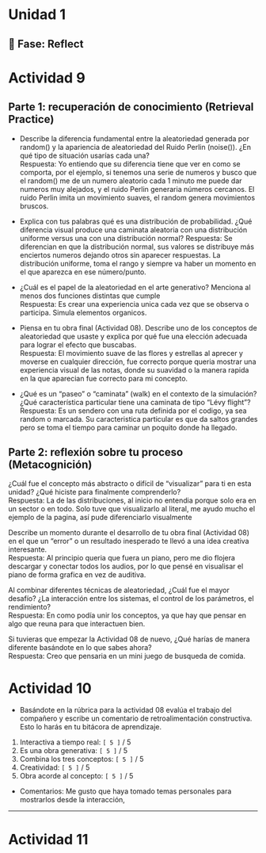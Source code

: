 # Unidad 1

## 🤔 Fase: Reflect

# Actividad 9

## Parte 1: recuperación de conocimiento (Retrieval Practice)

- Describe la diferencia fundamental entre la aleatoriedad generada por random() y la apariencia de aleatoriedad del Ruido Perlin (noise()). ¿En qué tipo de situación usarías cada una?  
Respuesta: Yo entiendo que su diferencia tiene que ver en como se comporta, por el ejemplo, si tenemos una serie de numeros y busco que el random() me de un numero aleatorio cada 1 minuto me puede dar numeros muy alejados, y el ruido Perlin generaria números cercanos. El ruido Perlin imita un movimiento suaves, el random genera movimientos bruscos.

- Explica con tus palabras qué es una distribución de probabilidad. ¿Qué diferencia visual produce una caminata aleatoria con una distribución uniforme versus una con una distribución normal?
Respuesta: Se diferencian en que la distribución normal, sus valores se distribuye más enciertos numeros dejando otros sin aparecer respuestas. La distribución uniforme, toma el rango y siempre va haber un momento en el que aparezca en ese número/punto.

- ¿Cuál es el papel de la aleatoriedad en el arte generativo? Menciona al menos dos funciones distintas que cumple  
Respuesta: Es crear una experiencia unica cada vez que se observa o participa. Simula elementos organicos.

- Piensa en tu obra final (Actividad 08). Describe uno de los conceptos de aleatoriedad que usaste y explica por qué fue una elección adecuada para lograr el efecto que buscabas.  
Respuesta: El movimiento suave de las flores y estrellas al aprecer y moverse en cualquier dirección, fue correcto porque queria mostrar una experiencia visual de las notas, donde su suavidad o la manera rapida en la que aparecian fue correcto para mi concepto.

- ¿Qué es un “paseo” o “caminata” (walk) en el contexto de la simulación? ¿Qué característica particular tiene una caminata de tipo “Lévy flight”?  
Respuesta: Es un sendero con una ruta definida por el codigo, ya sea random o marcada. Su caracteristica particular es que da saltos grandes pero se toma el tiempo para caminar un poquito donde ha llegado.

## Parte 2: reflexión sobre tu proceso (Metacognición)

¿Cuál fue el concepto más abstracto o difícil de “visualizar” para ti en esta unidad? ¿Qué hiciste para finalmente comprenderlo?  
Respuesta: La de las distribuciones, al inicio no entendia porque solo era en un sector o en todo. Solo tuve que visualizarlo al literal, me ayudo mucho el ejemplo de la pagina, así pude diferenciarlo visualmente

Describe un momento durante el desarrollo de tu obra final (Actividad 08) en el que un “error” o un resultado inesperado te llevó a una idea creativa interesante.  
Respuesta: Al principio queria que fuera un piano, pero me dio flojera descargar y conectar todos los audios, por lo que pensé en visualisar el piano de forma grafica en vez de auditiva.

Al combinar diferentes técnicas de aleatoriedad, ¿Cuál fue el mayor desafío? ¿La interacción entre los sistemas, el control de los parámetros, el rendimiento?  
Respuesta: En como podía unir los conceptos, ya que hay que pensar en algo que reuna para que interactuen bien.

Si tuvieras que empezar la Actividad 08 de nuevo, ¿Qué harías de manera diferente basándote en lo que sabes ahora?  
Respuesta: Creo que pensaria en un mini juego de busqueda de comida.


# Actividad 10
- Basándote en la rúbrica para la actividad 08 evalúa el trabajo del compañero y escribe un comentario de retroalimentación constructiva. Esto lo harás en tu bitácora de aprendizaje.  

1. Interactiva a tiempo real: `[ 5 ]` / 5
2. Es una obra generativa: `[ 5 ]` / 5
3. Combina los tres conceptos: `[ 5 ]` / 5
4. Creatividad: `[ 5 ]` / 5
5. Obra acorde al concepto: `[ 5 ]` / 5

- Comentarios: Me gusto que haya tomado temas personales para mostrarlos desde la interacción, 

---

# Actividad 11
